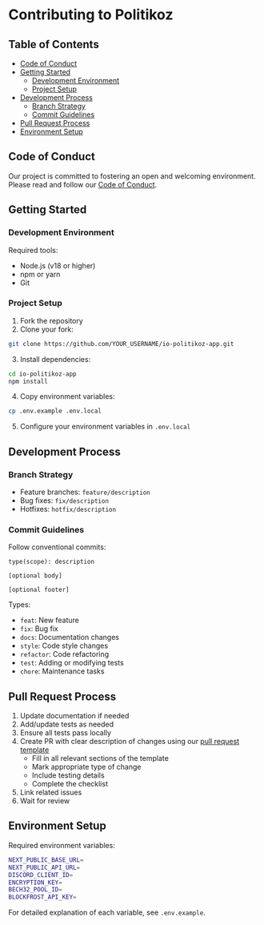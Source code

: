# Contributing to Politikoz

## Table of Contents
- [Code of Conduct](#code-of-conduct)
- [Getting Started](#getting-started)
  - [Development Environment](#development-environment)
  - [Project Setup](#project-setup)
- [Development Process](#development-process)
  - [Branch Strategy](#branch-strategy)
  - [Commit Guidelines](#commit-guidelines)
- [Pull Request Process](#pull-request-process)
- [Environment Setup](#environment-setup)

## Code of Conduct
Our project is committed to fostering an open and welcoming environment. Please read and follow our [Code of Conduct](CODE_OF_CONDUCT.md).

## Getting Started

### Development Environment
Required tools:
- Node.js (v18 or higher)
- npm or yarn
- Git

### Project Setup
1. Fork the repository
2. Clone your fork:
```bash
git clone https://github.com/YOUR_USERNAME/io-politikoz-app.git
```
3. Install dependencies:
```bash
cd io-politikoz-app
npm install
```
4. Copy environment variables:
```bash
cp .env.example .env.local
```
5. Configure your environment variables in `.env.local`

## Development Process

### Branch Strategy
- Feature branches: `feature/description`
- Bug fixes: `fix/description`
- Hotfixes: `hotfix/description`

### Commit Guidelines
Follow conventional commits:
```
type(scope): description

[optional body]

[optional footer]
```

Types:
- `feat`: New feature
- `fix`: Bug fix
- `docs`: Documentation changes
- `style`: Code style changes
- `refactor`: Code refactoring
- `test`: Adding or modifying tests
- `chore`: Maintenance tasks

## Pull Request Process
1. Update documentation if needed
2. Add/update tests as needed
3. Ensure all tests pass locally
4. Create PR with clear description of changes using our [pull request template](.github/pull_request_template.md)
   - Fill in all relevant sections of the template
   - Mark appropriate type of change
   - Include testing details
   - Complete the checklist
5. Link related issues
6. Wait for review

## Environment Setup
Required environment variables:
```bash
NEXT_PUBLIC_BASE_URL=
NEXT_PUBLIC_API_URL=
DISCORD_CLIENT_ID=
ENCRYPTION_KEY=
BECH32_POOL_ID=
BLOCKFROST_API_KEY=
```

For detailed explanation of each variable, see `.env.example`.
